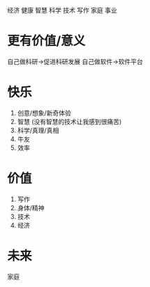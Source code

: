经济 健康 智慧 科学 技术 写作 家庭 事业 

# 更有价值/意义
自己做科研→促进科研发展
自己做软件→软件平台

# 快乐
1. 创意/想象/新奇体验
2. 智慧 (没有智慧的技术让我感到很痛苦)
3. 科学/真理/真相
4. 牛友
5. 效率

# 价值
1. 写作
2. 身体/精神
3. 技术
4. 经济

# 未来
家庭